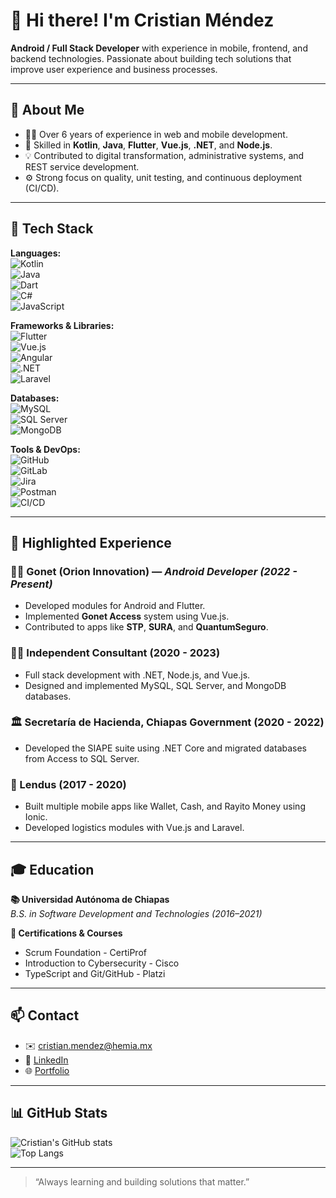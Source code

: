 # 👋 Hi there! I'm Cristian Méndez

**Android / Full Stack Developer** with experience in mobile, frontend, and backend technologies. Passionate about building tech solutions that improve user experience and business processes.

---

## 🚀 About Me

- 👨‍💻 Over 6 years of experience in web and mobile development.
- 🧠 Skilled in **Kotlin**, **Java**, **Flutter**, **Vue.js**, **.NET**, and **Node.js**.
- 💡 Contributed to digital transformation, administrative systems, and REST service development.
- ⚙️ Strong focus on quality, unit testing, and continuous deployment (CI/CD).

---

## 🧰 Tech Stack

**Languages:**  
![Kotlin](https://img.shields.io/badge/Kotlin-0095D5?logo=kotlin&logoColor=fff&style=flat-square)  
![Java](https://img.shields.io/badge/Java-007396?logo=java&logoColor=fff&style=flat-square)  
![Dart](https://img.shields.io/badge/Dart-0175C2?logo=dart&logoColor=fff&style=flat-square)  
![C#](https://img.shields.io/badge/C%23-239120?logo=csharp&logoColor=fff&style=flat-square)  
![JavaScript](https://img.shields.io/badge/JavaScript-F7DF1E?logo=javascript&logoColor=000&style=flat-square)

**Frameworks & Libraries:**  
![Flutter](https://img.shields.io/badge/Flutter-02569B?logo=flutter&logoColor=fff&style=flat-square)  
![Vue.js](https://img.shields.io/badge/Vue.js-42b883?logo=vue.js&logoColor=fff&style=flat-square)  
![Angular](https://img.shields.io/badge/Angular-DD0031?logo=angular&logoColor=fff&style=flat-square)  
![.NET](https://img.shields.io/badge/.NET-512BD4?logo=dotnet&logoColor=fff&style=flat-square)  
![Laravel](https://img.shields.io/badge/Laravel-FF2D20?logo=laravel&logoColor=fff&style=flat-square)

**Databases:**  
![MySQL](https://img.shields.io/badge/MySQL-4479A1?logo=mysql&logoColor=fff&style=flat-square)  
![SQL Server](https://img.shields.io/badge/SQL_Server-CC2927?logo=microsoft-sql-server&logoColor=fff&style=flat-square)  
![MongoDB](https://img.shields.io/badge/MongoDB-47A248?logo=mongodb&logoColor=fff&style=flat-square)

**Tools & DevOps:**  
![GitHub](https://img.shields.io/badge/GitHub-181717?logo=github&logoColor=fff&style=flat-square)  
![GitLab](https://img.shields.io/badge/GitLab-FCA121?logo=gitlab&logoColor=000&style=flat-square)  
![Jira](https://img.shields.io/badge/Jira-0052CC?logo=jira&logoColor=fff&style=flat-square)  
![Postman](https://img.shields.io/badge/Postman-FF6C37?logo=postman&logoColor=fff&style=flat-square)  
![CI/CD](https://img.shields.io/badge/CI/CD-000000?style=flat-square&logo=githubactions)

---

## 📂 Highlighted Experience

### 👨‍💼 Gonet (Orion Innovation) — *Android Developer (2022 - Present)*
- Developed modules for Android and Flutter.
- Implemented **Gonet Access** system using Vue.js.
- Contributed to apps like **STP**, **SURA**, and **QuantumSeguro**.

### 🧑‍💼 Independent Consultant (2020 - 2023)
- Full stack development with .NET, Node.js, and Vue.js.
- Designed and implemented MySQL, SQL Server, and MongoDB databases.

### 🏛 Secretaría de Hacienda, Chiapas Government (2020 - 2022)
- Developed the SIAPE suite using .NET Core and migrated databases from Access to SQL Server.

### 💼 Lendus (2017 - 2020)
- Built multiple mobile apps like Wallet, Cash, and Rayito Money using Ionic.
- Developed logistics modules with Vue.js and Laravel.

---

## 🎓 Education

**📚 Universidad Autónoma de Chiapas**  
*B.S. in Software Development and Technologies (2016–2021)*

**📜 Certifications & Courses**
- Scrum Foundation - CertiProf  
- Introduction to Cybersecurity - Cisco  
- TypeScript and Git/GitHub - Platzi  

---

## 📫 Contact

- ✉️ cristian.mendez@hemia.mx  
- 💼 [LinkedIn](https://www.linkedin.com/in/cristian-mendez-ig/)
- 🌐 [Portfolio](https://yourportfolio.dev)

---

## 📊 GitHub Stats

![Cristian's GitHub stats](https://github-readme-stats.vercel.app/api?username=Khr0x&show_icons=true&theme=react&hide_border=true&count_private=true)  
![Top Langs](https://github-readme-stats.vercel.app/api/top-langs/?username=Khr0x&layout=compact&theme=react)

---

> “Always learning and building solutions that matter.”
